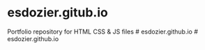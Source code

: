 # esdozier.gitub.io
Portfolio repository for HTML CSS &amp; JS files
#   e s d o z i e r . g i t h u b . i o  
 #   e s d o z i e r . g i t h u b . i o  
 